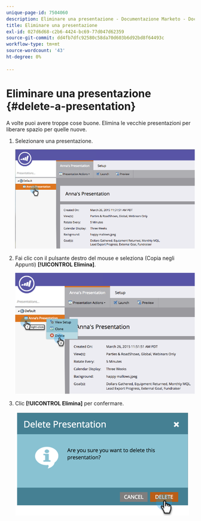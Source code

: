 ```yaml
---
unique-page-id: 7504060
description: Eliminare una presentazione - Documentazione Marketo - Documentazione del prodotto
title: Eliminare una presentazione
exl-id: 027d6d68-c2b6-4424-bc69-77d047d62359
source-git-commit: dd4fb7dfc92580c58da70d603b6d92bd8f64493c
workflow-type: tm+mt
source-wordcount: '43'
ht-degree: 0%

---
```


# Eliminare una presentazione {#delete-a-presentation}

A volte puoi avere troppe cose buone. Elimina le vecchie presentazioni per liberare spazio per quelle nuove.

1. Selezionare una presentazione.

   ![](assets/image2015-3-26-12-3a26-3a41.png)

1. Fai clic con il pulsante destro del mouse e seleziona (Copia negli Appunti) **[!UICONTROL Elimina]**.

   ![](assets/image2015-3-26-12-3a26-3a51.png)

1. Clic **[!UICONTROL Elimina]** per confermare.

   ![](assets/image2015-3-20-16-3a21-3a10.png)
